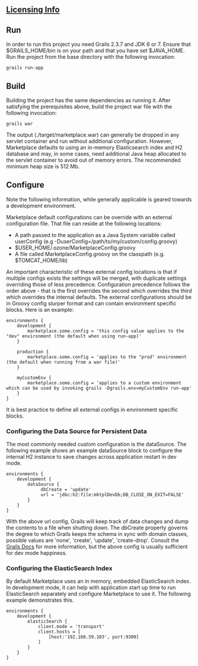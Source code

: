 ## [Licensing Info](./README.txt)

## Run

In order to run this project you need Grails 2.3.7 and JDK 6 or 7. Ensure that $GRAILS_HOME/bin is on your path and that you have set $JAVA_HOME. Run the project from the base directory with the following invocation:

```
grails run-app
```

## Build

Building the project has the same dependencies as running it. After satisfying the prerequisites above, build the project war file with the following invocation:

```
grails war
```

The output (./target/marketplace.war) can generally be dropped in any servlet container and run without additional configuration. However, Marketplace defaults to using an in-memory Elasticsearch index and H2 database and may, in some cases, need additional Java heap allocated to the servlet container to avoid out of memory errors. The recommended minimum heap size is 512 Mb.

## Configure

Note the following information, while generally applicable is geared towards a development environment.

Marketplace default configurations can be override with an external configuration file. That file can reside at the following locations:

- A path passed to the application as a Java System variable called userConfig (e.g -DuserConfig=/path/to/my/custom/config.groovy)
- $USER_HOME/.ozone/MarketplaceConfig.groovy
- A file called MarketplaceConfig.groovy on the classpath (e.g. $TOMCAT_HOME/lib)

An important characteristic of these external config locations is that if multiple configs exists the settings will be merged, with duplicate settings overriding those of less precedence. Configuration precedence follows the order above - that is the first overrides the second which overrides the third which overrides the internal defaults. The external configurations should be in Groovy config slurper format and can contain environment specific blocks. Here is an example:

```
environments {
    development {
        marketplace.some.config = 'this config value applies to the "dev" environment (the default when using run-app)'
    }

    production {
        marketplace.some.config = 'applies to the "prod" environment (the default when running from a war file)'
    }

    myCustomEnv {
        marketplace.some.config = 'applies to a custom environment which can be used by invoking grails -Dgrails.env=myCustomEnv run-app'
    }
}
```

It is best practice to define all external configs in environment specific blocks.

### Configuring the Data Source for Persistent Data

The most commonly needed custom configuration is the dataSource. The following example shows an example dataSource block to configure the internal H2 instance to save changes across application restart in dev mode.

```
environments {
    development {
        dataSource {
             dbCreate = 'update'
             url = 'jdbc:h2:file:mktplDevDb;DB_CLOSE_ON_EXIT=FALSE'
        }
    }
}
```

With the above url config, Grails will keep track of data changes and dump the contents to a file when shutting down. The dbCreate property governs the degree to which Grails keeps the schema in sync with domain classes, possible values are 'none', 'create', 'update', 'create-drop'. Consult the [Grails Docs](http://grails.org/doc/latest/guide/conf.html#dataSource) for more information, but the above config is usually sufficient for dev mode happiness.

### Configuring the ElasticSearch Index

By default Marketplace uses an in memory, embedded ElasticSearch index. In development mode, it can help with application start up time to run ElasticSearch separately and configure Marketplace to use it. The following example demonstrates this.

```
environments {
    development {
        elasticSearch {
            client.mode = 'transport'
            client.hosts = [
                [host:'192.168.59.103', port:9300]
            ]
        }
    }
}
```
